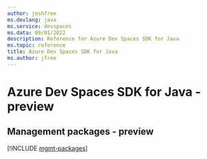 ```yaml
---
author: joshfree
ms.devlang: java
ms.service: devspaces
ms.data: 09/01/2022
description: Reference for Azure Dev Spaces SDK for Java
ms.topic: reference
title: Azure Dev Spaces SDK for Java
ms.author: jfree
---
```

# Azure Dev Spaces SDK for Java - preview

## Management packages - preview
[!INCLUDE [mgmt-packages](dev-spaces-mgmt-index.md)]